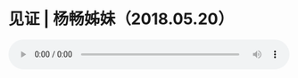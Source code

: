 # 见证 | 杨畅姊妹（2018.05.20）

<audio style="width: 100%;" preload="false" controls controlslist="nodownload"><source src="//cdn.wechat.edu.pl/audio/mp3/old/24999.mp3" type="audio/mpeg">Your browser does not support the audio element.</audio>


